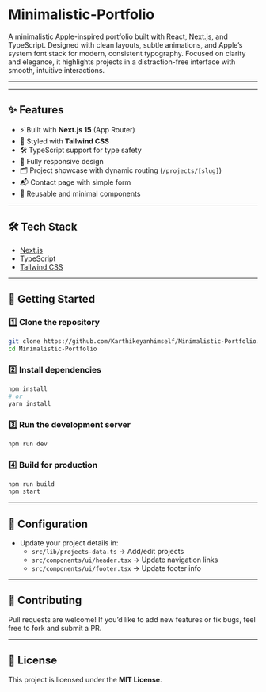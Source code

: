 # Minimalistic-Portfolio
A minimalistic Apple-inspired portfolio built with React, Next.js, and TypeScript. Designed with clean layouts, subtle animations, and Apple’s system font stack for modern, consistent typography. Focused on clarity and elegance, it highlights projects in a distraction-free interface with smooth, intuitive interactions. 


---
---

## ✨ Features  

- ⚡ Built with **Next.js 15** (App Router)  
- 🎨 Styled with **Tailwind CSS**  
- 🛠️ TypeScript support for type safety  
- 📱 Fully responsive design  
- 🗂️ Project showcase with dynamic routing (`/projects/[slug]`)  
- 📬 Contact page with simple form  
- 🔄 Reusable and minimal components  

---

## 🛠️ Tech Stack  

- [Next.js](https://nextjs.org/)  
- [TypeScript](https://www.typescriptlang.org/)  
- [Tailwind CSS](https://tailwindcss.com/)  

---

## 🚀 Getting Started  

### 1️⃣ Clone the repository  

```bash
git clone https://github.com/Karthikeyanhimself/Minimalistic-Portfolio.git
cd Minimalistic-Portfolio
```

### 2️⃣ Install dependencies  

```bash
npm install
# or
yarn install
```

### 3️⃣ Run the development server  

```bash
npm run dev
```


### 4️⃣ Build for production  

```bash
npm run build
npm start
```

---

## 📌 Configuration  

- Update your project details in:  
  - `src/lib/projects-data.ts` → Add/edit projects  
  - `src/components/ui/header.tsx` → Update navigation links  
  - `src/components/ui/footer.tsx` → Update footer info  


---

## 🤝 Contributing  

Pull requests are welcome! If you’d like to add new features or fix bugs, feel free to fork and submit a PR.  

---

## 📄 License  

This project is licensed under the **MIT License**.  

